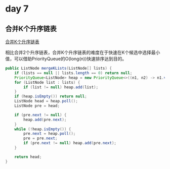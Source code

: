 # day 7

## 合并K个升序链表

[合并K个升序链表](https://leetcode.cn/problems/merge-k-sorted-lists/)

相比合并2个升序链表，合并K个升序链表的难度在于快速在K个候选中选择最小值，可以借助PriorityQueue的O(long(n))快速排序达到目的。

```java
public ListNode mergeKLists(ListNode[] lists) {
    if (lists == null || lists.length == 0) return null;
    PriorityQueue<ListNode> heap = new PriorityQueue<>((n1, n2) -> n1.val - n2.val);
    for (ListNode list : lists) {
        if (list != null) heap.add(list);
    }
    if (heap.isEmpty()) return null;
    ListNode head = heap.poll();
    ListNode pre = head;

    if (pre.next != null) {
        heap.add(pre.next);
    }
    while (!heap.isEmpty()) {
        pre.next = heap.poll();
        pre = pre.next;
        if (pre.next != null) heap.add(pre.next);
    }

    return head;
}
```